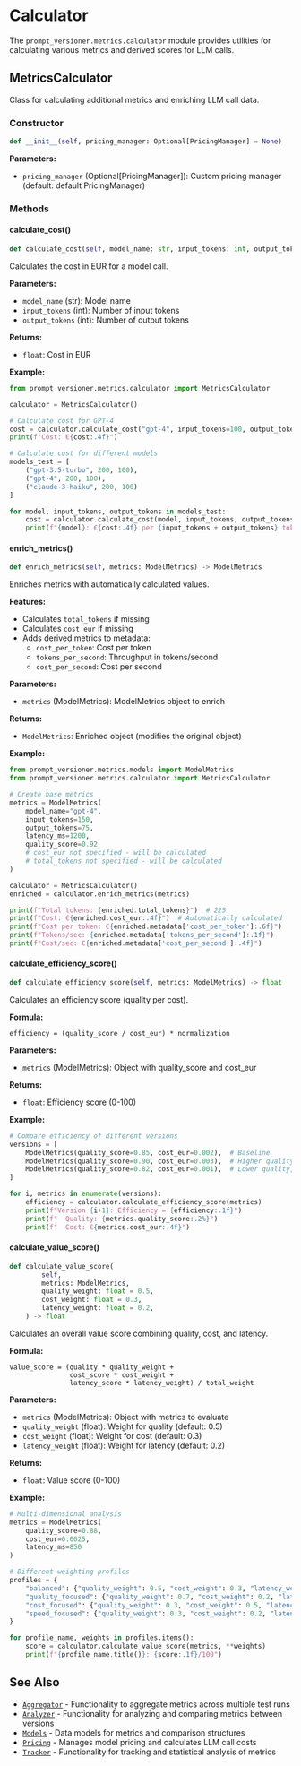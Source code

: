 # Calculator

The `prompt_versioner.metrics.calculator` module provides utilities for calculating various metrics and derived scores for LLM calls.

## MetricsCalculator

Class for calculating additional metrics and enriching LLM call data.

### Constructor

```python
def __init__(self, pricing_manager: Optional[PricingManager] = None)
```

**Parameters:**
- `pricing_manager` (Optional[PricingManager]): Custom pricing manager (default: default PricingManager)

### Methods

#### calculate_cost()

```python
def calculate_cost(self, model_name: str, input_tokens: int, output_tokens: int) -> float
```

Calculates the cost in EUR for a model call.

**Parameters:**
- `model_name` (str): Model name
- `input_tokens` (int): Number of input tokens
- `output_tokens` (int): Number of output tokens

**Returns:**
- `float`: Cost in EUR

**Example:**
```python
from prompt_versioner.metrics.calculator import MetricsCalculator

calculator = MetricsCalculator()

# Calculate cost for GPT-4
cost = calculator.calculate_cost("gpt-4", input_tokens=100, output_tokens=50)
print(f"Cost: €{cost:.4f}")

# Calculate cost for different models
models_test = [
    ("gpt-3.5-turbo", 200, 100),
    ("gpt-4", 200, 100),
    ("claude-3-haiku", 200, 100)
]

for model, input_tokens, output_tokens in models_test:
    cost = calculator.calculate_cost(model, input_tokens, output_tokens)
    print(f"{model}: €{cost:.4f} per {input_tokens + output_tokens} tokens")
```

#### enrich_metrics()

```python
def enrich_metrics(self, metrics: ModelMetrics) -> ModelMetrics
```

Enriches metrics with automatically calculated values.

**Features:**
- Calculates `total_tokens` if missing
- Calculates `cost_eur` if missing
- Adds derived metrics to metadata:
  - `cost_per_token`: Cost per token
  - `tokens_per_second`: Throughput in tokens/second
  - `cost_per_second`: Cost per second

**Parameters:**
- `metrics` (ModelMetrics): ModelMetrics object to enrich

**Returns:**
- `ModelMetrics`: Enriched object (modifies the original object)

**Example:**
```python
from prompt_versioner.metrics.models import ModelMetrics
from prompt_versioner.metrics.calculator import MetricsCalculator

# Create base metrics
metrics = ModelMetrics(
    model_name="gpt-4",
    input_tokens=150,
    output_tokens=75,
    latency_ms=1200,
    quality_score=0.92
    # cost_eur not specified - will be calculated
    # total_tokens not specified - will be calculated
)

calculator = MetricsCalculator()
enriched = calculator.enrich_metrics(metrics)

print(f"Total tokens: {enriched.total_tokens}")  # 225
print(f"Cost: €{enriched.cost_eur:.4f}")  # Automatically calculated
print(f"Cost per token: €{enriched.metadata['cost_per_token']:.6f}")
print(f"Tokens/sec: {enriched.metadata['tokens_per_second']:.1f}")
print(f"Cost/sec: €{enriched.metadata['cost_per_second']:.4f}")
```

#### calculate_efficiency_score()

```python
def calculate_efficiency_score(self, metrics: ModelMetrics) -> float
```

Calculates an efficiency score (quality per cost).

**Formula:**
```
efficiency = (quality_score / cost_eur) * normalization
```

**Parameters:**
- `metrics` (ModelMetrics): Object with quality_score and cost_eur

**Returns:**
- `float`: Efficiency score (0-100)

**Example:**
```python
# Compare efficiency of different versions
versions = [
    ModelMetrics(quality_score=0.85, cost_eur=0.002),  # Baseline
    ModelMetrics(quality_score=0.90, cost_eur=0.003),  # Higher quality, more expensive
    ModelMetrics(quality_score=0.82, cost_eur=0.001),  # Lower quality, cheaper
]

for i, metrics in enumerate(versions):
    efficiency = calculator.calculate_efficiency_score(metrics)
    print(f"Version {i+1}: Efficiency = {efficiency:.1f}")
    print(f"  Quality: {metrics.quality_score:.2%}")
    print(f"  Cost: €{metrics.cost_eur:.4f}")
```

#### calculate_value_score()

```python
def calculate_value_score(
        self,
        metrics: ModelMetrics,
        quality_weight: float = 0.5,
        cost_weight: float = 0.3,
        latency_weight: float = 0.2,
    ) -> float
```


Calculates an overall value score combining quality, cost, and latency.

**Formula:**
```
value_score = (quality * quality_weight +
               cost_score * cost_weight +
               latency_score * latency_weight) / total_weight
```

**Parameters:**
- `metrics` (ModelMetrics): Object with metrics to evaluate
- `quality_weight` (float): Weight for quality (default: 0.5)
- `cost_weight` (float): Weight for cost (default: 0.3)
- `latency_weight` (float): Weight for latency (default: 0.2)

**Returns:**
- `float`: Value score (0-100)

**Example:**
```python
# Multi-dimensional analysis
metrics = ModelMetrics(
    quality_score=0.88,
    cost_eur=0.0025,
    latency_ms=850
)

# Different weighting profiles
profiles = {
    "balanced": {"quality_weight": 0.5, "cost_weight": 0.3, "latency_weight": 0.2},
    "quality_focused": {"quality_weight": 0.7, "cost_weight": 0.2, "latency_weight": 0.1},
    "cost_focused": {"quality_weight": 0.3, "cost_weight": 0.5, "latency_weight": 0.2},
    "speed_focused": {"quality_weight": 0.3, "cost_weight": 0.2, "latency_weight": 0.5}
}

for profile_name, weights in profiles.items():
    score = calculator.calculate_value_score(metrics, **weights)
    print(f"{profile_name.title()}: {score:.1f}/100")
```

## See Also
- [`Aggregator`](aggregator.md) - Functionality to aggregate metrics across multiple test runs
- [`Analyzer`](analyzer.md) - Functionality for analyzing and comparing metrics between versions
- [`Models`](models.md) - Data models for metrics and comparison structures
- [`Pricing`](pricing.md) - Manages model pricing and calculates LLM call costs
- [`Tracker`](tracker.md) - Functionality for tracking and statistical analysis of metrics

